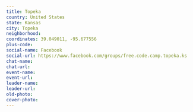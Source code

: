 ```yaml
---
title: Topeka
country: United States
state: Kansas
city: Topeka
neighborhood: 
coordinates: 39.049011, -95.677556
plus-code:
social-name: Facebook
social-url: https://www.facebook.com/groups/free.code.camp.topeka.ks
chat-name:
chat-url:
event-name:
event-url:
leader-name:
leader-url:
old-photo: 
cover-photo:
---
```

